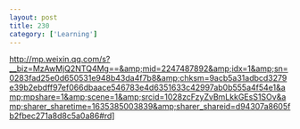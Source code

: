 ```yaml
---
layout: post
title: 230
category: ['Learning']
---
```


http://mp.weixin.qq.com/s?__biz=MzAwMjQ2NTQ4Mg==&amp;mid=2247487892&amp;idx=1&amp;sn=0283fad25e0d650531e948b43da4f7b8&amp;chksm=9acb5a31adbcd3279e39b2ebdff97ef066dbaace546783e4d6351633c42997ab0b555a4f54e1&amp;mpshare=1&amp;scene=1&amp;srcid=1028zcFzyZvBmLkkGEsS1SOv&amp;sharer_sharetime=1635385003839&amp;sharer_shareid=d94307a8605fb2fbec271a8d8c5a0a86#rd]


